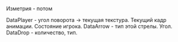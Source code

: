 Изметрия - потом

DataPlayer - угол поворота -> текущая текстура. Текущий кадр анимации. Состояние игрока. 
DataArrow - тип этой стрелы. Угол. 
DataDrop - количество, тип.
